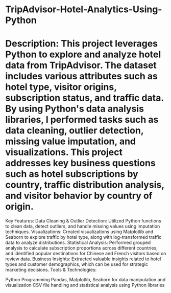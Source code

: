 # TripAdvisor-Hotel-Analytics-Using-Python
# Description: This project leverages Python to explore and analyze hotel data from TripAdvisor. The dataset includes various attributes such as hotel type, visitor origins, subscription status, and traffic data. By using Python's data analysis libraries, I performed tasks such as data cleaning, outlier detection, missing value imputation, and visualizations. This project addresses key business questions such as hotel subscriptions by country, traffic distribution analysis, and visitor behavior by country of origin.

Key Features:
Data Cleaning & Outlier Detection: Utilized Python functions to clean data, detect outliers, and handle missing values using imputation techniques.
Visualizations: Created visualizations using Matplotlib and Seaborn to explore traffic by hotel type, along with log-transformed traffic data to analyze distributions.
Statistical Analysis: Performed grouped analysis to calculate subscription proportions across different countries, and identified popular destinations for Chinese and French visitors based on review data.
Business Insights: Extracted valuable insights related to hotel types and customer demographics, which can be used for strategic marketing decisions.
Tools & Technologies:

Python Programming
Pandas, Matplotlib, Seaborn for data manipulation and visualization
CSV file handling and statistical analysis using Python libraries
